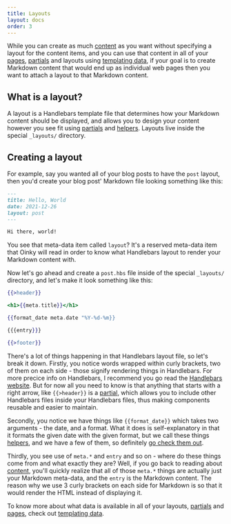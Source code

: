 ```yaml
---
title: Layouts
layout: docs
order: 3
---
```


While you can create as much [content](/docs/content) as you want without specifying a layout for the content items, and you can use that content in all of your [pages](/docs/pages), [partials](/docs/partials) and layouts using [templating data](/docs/templating-data), if your goal is to create Markdown content that would end up as individual web pages then you want to attach a layout to that Markdown content.

## What is a layout?

A layout is a Handlebars template file that determines how your Markdown content should be displayed, and allows you to design your content however you see fit using [partials](/docs/partials) and [helpers](/docs/helpers). Layouts live inside the special `_layouts/` directory.

## Creating a layout

For example, say you wanted all of your blog posts to have the `post` layout, then you'd create your blog post' Markdown file looking something like this:

```markdown
---
title: Hello, World
date: 2021-12-26
layout: post
---

Hi there, world!
```

You see that meta-data item called `layout`? It's a reserved meta-data item that Oinky will read in order to know what Handlebars layout to render your Markdown content with.

Now let's go ahead and create a `post.hbs` file inside of the special `_layouts/` directory, and let's make it look something like this:

```handlebars
{{>header}}

<h1>{{meta.title}}</h1>

{{format_date meta.date "%Y-%d-%m}}

{{{entry}}}

{{>footer}}
```

There's a lot of things happening in that Handlebars layout file, so let's break it down. Firstly, you notice words wrapped within curly brackets, two of them on each side - those signify rendering things in Handlebars. For more precice info on Handlebars, I recommend you go read the [Handlebars website](https://handlebarsjs.com/guide/). But for now all you need to know is that anything that starts with a right arrow, like `{{>header}}` is a [partial](/docs/partials), which allows you to include other Handlebars files inside your Handlebars files, thus making components reusable and easier to maintain.

Secondly, you notice we have things like `{{format_date}}` which takes two arguments - the date, and a format. What it does is self-explanatory in that it formats the given date with the given format, but we call these things [helpers](/docs/helpers), and we have a few of them, so definitely [go check them out](/docs/helpers).

Thirdly, you see use of `meta.*` and `entry` and so on - where do these things come from and what exactly they are? Well, if you go back to reading about [content](/docs/content), you'll quickly realize that all of those `meta.*` things are actually just your Markdown meta-data, and the `entry` is the Markdown content. The reason why we use 3 curly brackets on each side for Markdown is so that it would render the HTML instead of displaying it. 

To know more about what data is available in all of your layouts, [partials](/docs/partials) and [pages](/docs/pages), check out [templating data](/docs/templating-data).
